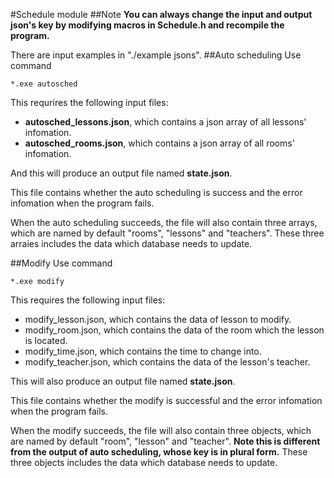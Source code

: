 #Schedule module
##Note
**You can always change the input and output json's key by modifying macros in Schedule.h and recompile the program.**

There are input examples in "./example jsons".
##Auto scheduling
Use command

	*.exe autosched

This requrires the following input files:

- **autosched_lessons.json**, which contains a json array of all lessons' infomation.
- **autosched_rooms.json**, which contains a json array of all rooms' infomation.

And this will produce an output file named **state.json**.

This file contains whether the auto scheduling is success and the error infomation when the program fails.

When the auto scheduling succeeds, the file will also contain three arrays, which are named by default "rooms", "lessons" and "teachers". These three arraies includes the data which database needs to update.

##Modify
Use command

	*.exe modify

This requires the following input files:

- modify_lesson.json, which contains the data of lesson to modify.
- modify_room.json, which contains the data of the room which the lesson is located.
- modify_time.json, which contains the time to change into.
- modify_teacher.json, which contains the data of the lesson's teacher.

This will also produce an output file named **state.json**.

This file contains whether the modify is successful and the error infomation when the program fails.

When the modify succeeds, the file will also contain three objects, which are named by default "room", "lesson" and "teacher". **Note this is different from the output of auto scheduling, whose key is in plural form.** These three objects includes the data which database needs to update.